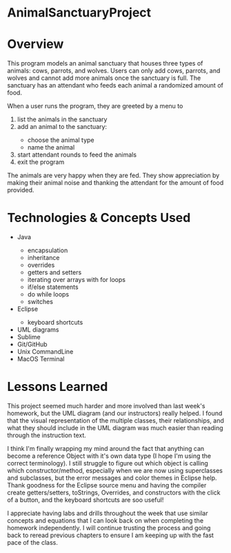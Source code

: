 # AnimalSanctuaryProject

# Overview
This program models an animal sanctuary that houses three types of animals: cows, parrots, and wolves. Users can only add cows, parrots, and wolves and cannot add more animals once the sanctuary is full. The sanctuary has an attendant who feeds each animal a randomized amount of food. 

When a user runs the program, they are greeted by a menu to <ol><li>list the animals in the sanctuary</li><li>add an animal to the sanctuary:</li><ul><li>choose the animal type</li><li>name the animal</li></ul><li>start attendant rounds to feed the animals</li><li>exit the program</li></ol>

The animals are very happy when they are fed. They show appreciation by making their animal noise and thanking the attendant for the amount of food provided.

# Technologies & Concepts Used
<ul><li>Java</li><ul>
	<li>encapsulation</li>
	<li>inheritance</li>
	<li>overrides</li>
	<li>getters and setters</li>
	<li>iterating over arrays with for loops</li>
	<li>if/else statements</li>
	<li>do while loops</li>
	<li>switches</li></ul>
<li>Eclipse</li><ul>
<li>keyboard shortcuts</li></ul>
<li>UML diagrams</li>
<li>Sublime</li>
<li>Git/GitHub</li>
<li>Unix CommandLine</li>
<li>MacOS Terminal</li>
</ul>

# Lessons Learned
This project seemed much harder and more involved than last week's homework, but the UML diagram (and our instructors) really helped. I found that the visual representation of the multiple classes, their relationships, and what they should include in the UML diagram was much easier than reading through the instruction text. 

I think I'm finally wrapping my mind around the fact that anything can become a reference Object with it's own data type (I hope I'm using the correct terminology). I still struggle to figure out which object is calling which constructor/method, especially when we are now using superclasses and subclasses, but the error messages and color themes in Eclipse help. Thank goodness for the Eclipse source menu and having the compiler create getters/setters, toStrings, Overrides, and constructors with the click of a button, and the keyboard shortcuts are soo useful!

I appreciate having labs and drills throughout the week that use similar concepts and equations that I can look back on when completing the homework independently. I will continue trusting the process and going back to reread previous chapters to ensure I am keeping up with the fast pace of the class.